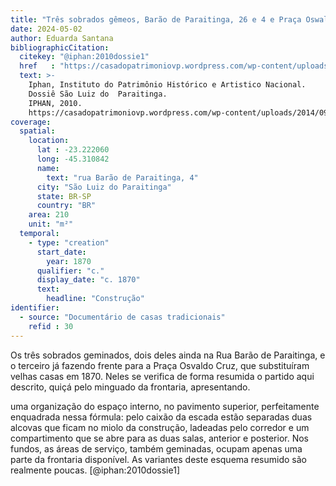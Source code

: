 ```yaml
---
title: "Três sobrados gêmeos, Barão de Paraitinga, 26 e 4 e Praça Oswaldo Cruz"
date: 2024-05-02
author: Eduarda Santana
bibliographicCitation:
  citekey: "@iphan:2010dossie1"
  href   : "https://casadopatrimoniovp.wordpress.com/wp-content/uploads/2014/09/dossie-sc3a3o-luiz-do-paraitinga-iphan.pdf"
  text: >-
    Iphan, Instituto do Patrimônio Histórico e Artistico Nacional.
    Dossiê São Luiz do  Paraitinga.
    IPHAN, 2010.
    https://casadopatrimoniovp.wordpress.com/wp-content/uploads/2014/09/dossie-sc3a3o-luiz-do-paraitinga-iphan.pdf.
coverage:
  spatial:
    location:
      lat : -23.222060
      long: -45.310842
      name: 
        text: "rua Barão de Paraitinga, 4"
      city: "São Luiz do Paraitinga"
      state: BR-SP
      country: "BR"
    area: 210
    unit: "m²"
  temporal:
    - type: "creation"
      start_date:
        year: 1870
      qualifier: "c."
      display_date: "c. 1870"
      text:
        headline: "Construção"
identifier:
  - source: "Documentário de casas tradicionais"
    refid : 30
---
```


Os três sobrados geminados, dois deles ainda na Rua Barão de Paraitinga, e o terceiro já fazendo frente para a Praça Osvaldo Cruz, que substituíram velhas casas em 1870. Neles se verifica de forma resumida o partido aqui descrito, quiçá pelo minguado da frontaria, apresentando.

uma organização do espaço interno, no pavimento superior, perfeitamente enquadrada nessa fórmula: pelo caixão da escada estão separadas duas alcovas que ficam no miolo da construção, ladeadas pelo corredor e um compartimento que se abre para as duas salas, anterior e posterior. Nos fundos, as áreas de serviço, também geminadas, ocupam apenas uma parte da frontaria disponível. As variantes deste esquema resumido são realmente poucas. [@iphan:2010dossie1]
